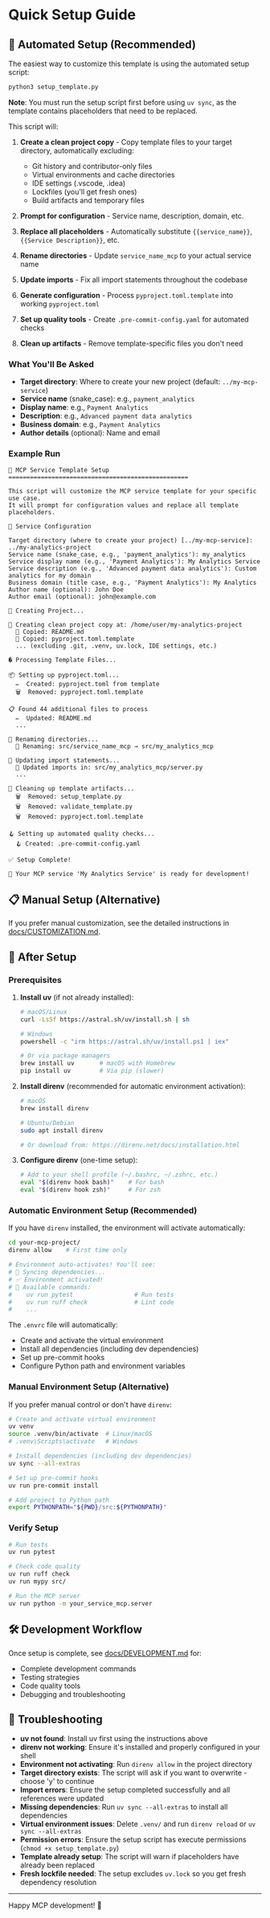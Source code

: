 # Quick Setup Guide

## 🚀 Automated Setup (Recommended)

The easiest way to customize this template is using the automated setup script:

```bash
python3 setup_template.py
```

**Note**: You must run the setup script first before using `uv sync`, as the template contains placeholders that need to be replaced.

This script will:

1. **Create a clean project copy** - Copy template files to your target directory, automatically excluding:
   - Git history and contributor-only files
   - Virtual environments and cache directories
   - IDE settings (.vscode, .idea)
   - Lockfiles (you'll get fresh ones)
   - Build artifacts and temporary files

2. **Prompt for configuration** - Service name, description, domain, etc.
3. **Replace all placeholders** - Automatically substitute `{{service_name}}`, `{{Service Description}}`, etc.
4. **Rename directories** - Update `service_name_mcp` to your actual service name
5. **Update imports** - Fix all import statements throughout the codebase
6. **Generate configuration** - Process `pyproject.toml.template` into working `pyproject.toml`
7. **Set up quality tools** - Create `.pre-commit-config.yaml` for automated checks
8. **Clean up artifacts** - Remove template-specific files you don't need

### What You'll Be Asked

- **Target directory**: Where to create your new project (default: `../my-mcp-service`)
- **Service name** (snake_case): e.g., `payment_analytics`
- **Display name**: e.g., `Payment Analytics`
- **Description**: e.g., `Advanced payment data analytics`
- **Business domain**: e.g., `Payment Analytics`
- **Author details** (optional): Name and email

### Example Run

```
🚀 MCP Service Template Setup
==================================================

This script will customize the MCP service template for your specific use case.
It will prompt for configuration values and replace all template placeholders.

📝 Service Configuration

Target directory (where to create your project) [../my-mcp-service]: ../my-analytics-project
Service name (snake_case, e.g., 'payment_analytics'): my_analytics
Service display name (e.g., 'Payment Analytics'): My Analytics Service
Service description (e.g., 'Advanced payment data analytics'): Custom analytics for my domain
Business domain (title case, e.g., 'Payment Analytics'): My Analytics
Author name (optional): John Doe
Author email (optional): john@example.com

🔄 Creating Project...

📁 Creating clean project copy at: /home/user/my-analytics-project
  📄 Copied: README.md
  📄 Copied: pyproject.toml.template
  ... (excluding .git, .venv, uv.lock, IDE settings, etc.)

� Processing Template Files...

📦 Setting up pyproject.toml...
  ✏️  Created: pyproject.toml from template
  🗑️  Removed: pyproject.toml.template

📋 Found 44 additional files to process
  ✏️  Updated: README.md
  ...

📁 Renaming directories...
  📁 Renaming: src/service_name_mcp → src/my_analytics_mcp

🔗 Updating import statements...
  🔗 Updated imports in: src/my_analytics_mcp/server.py
  ...

🧹 Cleaning up template artifacts...
  🗑️  Removed: setup_template.py
  🗑️  Removed: validate_template.py
  🗑️  Removed: pyproject.toml.template

🪝 Setting up automated quality checks...
  🪝 Created: .pre-commit-config.yaml

✅ Setup Complete!

🎉 Your MCP service 'My Analytics Service' is ready for development!
```

## 📋 Manual Setup (Alternative)

If you prefer manual customization, see the detailed instructions in [docs/CUSTOMIZATION.md](docs/CUSTOMIZATION.md).

## 🚀 After Setup

### Prerequisites

1. **Install uv** (if not already installed):
   ```bash
   # macOS/Linux
   curl -LsSf https://astral.sh/uv/install.sh | sh

   # Windows
   powershell -c "irm https://astral.sh/uv/install.ps1 | iex"

   # Or via package managers
   brew install uv       # macOS with Homebrew
   pip install uv        # Via pip (slower)
   ```

2. **Install direnv** (recommended for automatic environment activation):
   ```bash
   # macOS
   brew install direnv

   # Ubuntu/Debian
   sudo apt install direnv

   # Or download from: https://direnv.net/docs/installation.html
   ```

3. **Configure direnv** (one-time setup):
   ```bash
   # Add to your shell profile (~/.bashrc, ~/.zshrc, etc.)
   eval "$(direnv hook bash)"    # For bash
   eval "$(direnv hook zsh)"     # For zsh
   ```

### Automatic Environment Setup (Recommended)

If you have `direnv` installed, the environment will activate automatically:

```bash
cd your-mcp-project/
direnv allow    # First time only

# Environment auto-activates! You'll see:
# 🔄 Syncing dependencies...
# ✅ Environment activated!
# 🚀 Available commands:
#    uv run pytest                 # Run tests
#    uv run ruff check             # Lint code
#    ...
```

The `.envrc` file will automatically:
- Create and activate the virtual environment
- Install all dependencies (including dev dependencies)
- Set up pre-commit hooks
- Configure Python path and environment variables

### Manual Environment Setup (Alternative)

If you prefer manual control or don't have `direnv`:

```bash
# Create and activate virtual environment
uv venv
source .venv/bin/activate  # Linux/macOS
# .venv\Scripts\activate   # Windows

# Install dependencies (including dev dependencies)
uv sync --all-extras

# Set up pre-commit hooks
uv run pre-commit install

# Add project to Python path
export PYTHONPATH="${PWD}/src:${PYTHONPATH}"
```

### Verify Setup

```bash
# Run tests
uv run pytest

# Check code quality
uv run ruff check
uv run mypy src/

# Run the MCP server
uv run python -m your_service_mcp.server
```

## 🛠️ Development Workflow

Once setup is complete, see [docs/DEVELOPMENT.md](docs/DEVELOPMENT.md) for:
- Complete development commands
- Testing strategies
- Code quality tools
- Debugging and troubleshooting

## 🔧 Troubleshooting

- **uv not found**: Install uv first using the instructions above
- **direnv not working**: Ensure it's installed and properly configured in your shell
- **Environment not activating**: Run `direnv allow` in the project directory
- **Target directory exists**: The script will ask if you want to overwrite - choose 'y' to continue
- **Import errors**: Ensure the setup completed successfully and all references were updated
- **Missing dependencies**: Run `uv sync --all-extras` to install all dependencies
- **Virtual environment issues**: Delete `.venv/` and run `direnv reload` or `uv sync --all-extras`
- **Permission errors**: Ensure the setup script has execute permissions (`chmod +x setup_template.py`)
- **Template already setup**: The script will warn if placeholders have already been replaced
- **Fresh lockfile needed**: The setup excludes `uv.lock` so you get fresh dependency resolution

---

Happy MCP development! 🎉
